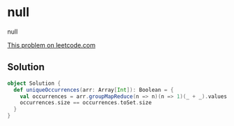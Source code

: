 # null

null

[This problem on leetcode.com](https://leetcode.com/problems/unique-number-of-occurrences)

## Solution

```scala
object Solution {
  def uniqueOccurrences(arr: Array[Int]): Boolean = {
    val occurrences = arr.groupMapReduce(n => n)(n => 1)(_ + _).values
    occurrences.size == occurrences.toSet.size
  }
}
```

